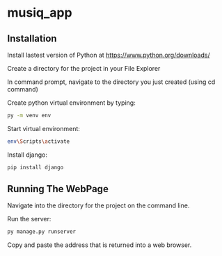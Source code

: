 # musiq_app

## Installation
Install lastest version of Python at https://www.python.org/downloads/ 

Create a directory for the project in your File Explorer 

In command prompt, navigate to the directory you just created (using cd command)

Create python virtual environment by typing:
```bash
py -m venv env 
```

Start virtual environment:
```bash
env\Scripts\activate
```

Install django:
```bash
pip install django
```

## Running The WebPage 
Navigate into the directory for the project on the command line.

Run the server:
```bash
py manage.py runserver
```

Copy and paste the address that is returned into a web browser.


















